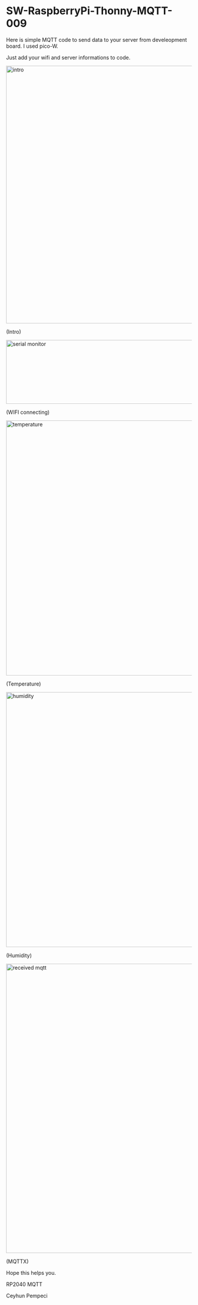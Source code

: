 # SW-RaspberryPi-Thonny-MQTT-009


Here is simple MQTT code to send data to your server from develeopment board. I used pico-W.

Just add your wifi and server informations to code.

<img width="931" height="698" alt="intro" src="https://github.com/user-attachments/assets/0e57162b-13fa-4a3e-9804-696667efec76" />

(Intro)

<img width="640" height="173" alt="serial monitor" src="https://github.com/user-attachments/assets/082ce5d3-ea2d-4f29-9cfd-4dc2d641905f" />

(WIFI connecting)

<img width="933" height="691" alt="temperature" src="https://github.com/user-attachments/assets/af631324-5814-4fdd-a643-269ec101f0d0" />

(Temperature)

<img width="930" height="691" alt="humidity" src="https://github.com/user-attachments/assets/5d6d07be-8a85-432d-9d39-1f5fcb5ccb9f" />

(Humidity)

<img width="1436" height="784" alt="received mqtt" src="https://github.com/user-attachments/assets/be6f3f23-129d-4f06-b367-96895b4726fc" />

(MQTTX)


Hope this helps you.

RP2040 MQTT

Ceyhun Pempeci
